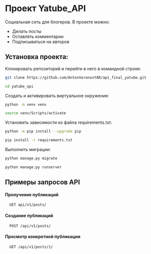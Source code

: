 
# Проект Yatube_API

Социальная сеть для блогеров. 
В проекте можно:
- Делать посты
- Оставлять комментарии
- Подписываться на авторов


## Установка проекта:

Клонировать репозиторий и перейти в него в командной строке:
```bash
git clone https://github.com/AntonVoronovYAR/api_final_yatube.git

cd yatube_api
```
Cоздать и активировать виртуальное окружение:
```bash
python -m venv venv

source venv/Scripts/activate
```
Установить зависимости из файла requirements.txt:
```bash
python -m pip install --upgrade pip

pip install -r requirements.txt
```
Выполнить миграции:
```bash
python manage.py migrate

python manage.py runserver
```
## Примеры запросов API

#### Пролучение публикаций

```http
  GET api/v1/posts/
```

#### Создание публикаций

```http
  POST /api/v1/posts/
```

#### Просмотр конкретной публикации

```http
  GET /api/v1/posts/1/
```



